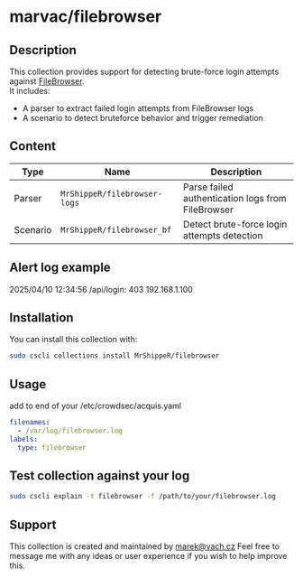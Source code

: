 # marvac/filebrowser

## Description

This collection provides support for detecting brute-force login attempts against [FileBrowser](https://filebrowser.org/).  
It includes:
- A parser to extract failed login attempts from FileBrowser logs
- A scenario to detect bruteforce behavior and trigger remediation

## Content

| Type     | Name                               | Description                               |
|----------|------------------------------------|-------------------------------------------|
| Parser   | `MrShippeR/filebrowser-logs`   | Parse failed authentication logs from FileBrowser |
| Scenario | `MrShippeR/filebrowser_bf`     | Detect brute-force login attempts detection       |

## Alert log example
2025/04/10 12:34:56 /api/login: 403 192.168.1.100 <nil>

## Installation
You can install this collection with:

```bash
sudo cscli collections install MrShippeR/filebrowser
```

## Usage
add to end of your /etc/crowdsec/acquis.yaml
```yaml
filenames:
  - /var/log/filebrowser.log
labels:
  type: filebrowser
```

## Test collection against your log
```bash
sudo cscli explain -t filebrowser -f /path/to/your/filebrowser.log
```

## Support

This collection is created and maintained by marek@vach.cz Feel free to message me with any ideas or user experience if you wish to help improve this.




